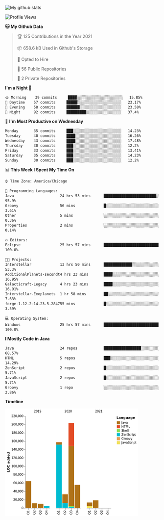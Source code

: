 ![My github stats](https://github-readme-stats.vercel.app/api?username=romvoid95&theme=gruvbox&include_all_commits=true&show_icons=true")

<!--START_SECTION:waka-->
![Profile Views](http://img.shields.io/badge/Profile%20Views-6-blue)

**🐱 My Github Data** 

> 🏆 125 Contributions in the Year 2021
 > 
> 📦 658.6 kB Used in Github's Storage 
 > 
> 💼 Opted to Hire
 > 
> 📜 56 Public Repositories 
 > 
> 🔑 2 Private Repositories  
 > 
**I'm a Night 🦉** 

```text
🌞 Morning    39 commits     ████░░░░░░░░░░░░░░░░░░░░░   15.85% 
🌆 Daytime    57 commits     █████░░░░░░░░░░░░░░░░░░░░   23.17% 
🌃 Evening    58 commits     ██████░░░░░░░░░░░░░░░░░░░   23.58% 
🌙 Night      92 commits     █████████░░░░░░░░░░░░░░░░   37.4%

```
📅 **I'm Most Productive on Wednesday** 

```text
Monday       35 commits     ███░░░░░░░░░░░░░░░░░░░░░░   14.23% 
Tuesday      40 commits     ████░░░░░░░░░░░░░░░░░░░░░   16.26% 
Wednesday    43 commits     ████░░░░░░░░░░░░░░░░░░░░░   17.48% 
Thursday     30 commits     ███░░░░░░░░░░░░░░░░░░░░░░   12.2% 
Friday       33 commits     ███░░░░░░░░░░░░░░░░░░░░░░   13.41% 
Saturday     35 commits     ███░░░░░░░░░░░░░░░░░░░░░░   14.23% 
Sunday       30 commits     ███░░░░░░░░░░░░░░░░░░░░░░   12.2%

```


📊 **This Week I Spent My Time On** 

```text
⌚︎ Time Zone: America/Chicago

💬 Programming Languages: 
Java                     24 hrs 53 mins      ████████████████████████░   95.9% 
Groovy                   56 mins             █░░░░░░░░░░░░░░░░░░░░░░░░   3.61% 
Other                    5 mins              ░░░░░░░░░░░░░░░░░░░░░░░░░   0.36% 
Properties               2 mins              ░░░░░░░░░░░░░░░░░░░░░░░░░   0.14%

🔥 Editors: 
Eclipse                  25 hrs 57 mins      █████████████████████████   100.0%

🐱‍💻 Projects: 
Interstellar             13 hrs 50 mins      █████████████░░░░░░░░░░░░   53.3% 
AdditionalPlanets-secondt4 hrs 23 mins       ████░░░░░░░░░░░░░░░░░░░░░   16.95% 
Galacticraft-Legacy      4 hrs 23 mins       ████░░░░░░░░░░░░░░░░░░░░░   16.91% 
Interstellar-Exoplanets  1 hr 58 mins        ██░░░░░░░░░░░░░░░░░░░░░░░   7.63% 
forge-1.12.2-14.23.5.284755 mins             █░░░░░░░░░░░░░░░░░░░░░░░░   3.59%

💻 Operating System: 
Windows                  25 hrs 57 mins      █████████████████████████   100.0%

```

**I Mostly Code in Java** 

```text
Java                     24 repos            █████████████████░░░░░░░░   68.57% 
HTML                     5 repos             ███░░░░░░░░░░░░░░░░░░░░░░   14.29% 
ZenScript                2 repos             █░░░░░░░░░░░░░░░░░░░░░░░░   5.71% 
JavaScript               2 repos             █░░░░░░░░░░░░░░░░░░░░░░░░   5.71% 
Groovy                   1 repo              ░░░░░░░░░░░░░░░░░░░░░░░░░   2.86%

```


**Timeline**

![Chart not found](https://raw.githubusercontent.com/ROMVoid95/ROMVoid95/master/charts/bar_graph.png) 


<!--END_SECTION:waka-->
